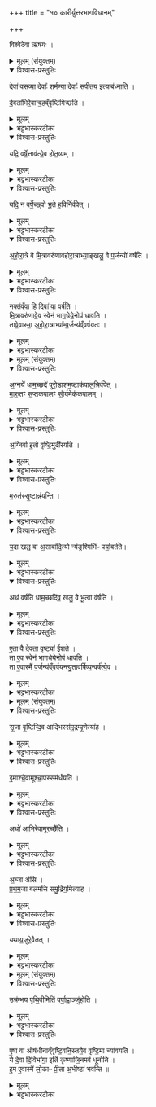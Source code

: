 +++
title = "१० कारीर्युत्तरभागविधानम्"

+++

विश्वेदेवा ऋषयः ।

<details><summary>मूलम् (संयुक्तम्)</summary>

देवा॑ वसव्या॒ देवाः᳚ शर्मण्या॒ देवाः᳚ सपीतय॒ इत्या ब॑ध्नाति दे॒वता॑भिरे॒वान्व॒हव्ँवृष्टि॑मिच्छति॒ यदि॒ वर्षे॒त्ताव॑त्ये॒व हो॑त॒व्य॑य्ँयदि॒ न वर्षे॒च्छ्वो भू॒ते ह॒विर्निर्व॑पेदहोरा॒त्रे वै मि॒त्रावरु॑णावहोरा॒त्राभ्या॒ङ्खलु॒ वै प॒र्जन्यो॑ वर्षति॒ नक्त॑व्ँवा॒ हि दिवा॑ वा॒ वर्ष॑ति मि॒त्रावरु॑णावे॒व स्वेन॑ भाग॒धेये॒नोप॑ धावति॒ तावे॒वास्मै᳚ [27]  अ॒हो॒रा॒त्राभ्या᳚म्प॒र्जन्य॑व्ँवर्षयतः
</details>

<details open><summary>विश्वास-प्रस्तुतिः</summary>

देवा॑ वसव्या॒ देवाः᳚ शर्मण्या॒ देवाः᳚ सपीतय॒ इत्याब॑ध्नाति ।

दे॒वता॑भिरे॒वान्व॒हव्ँवृष्टि॑मिच्छति ।
</details>

<details><summary>मूलम्</summary>

देवा॑ वसव्या॒ देवाः᳚ शर्मण्या॒ देवाः᳚ सपीतय॒ इत्याब॑ध्नाति ।

दे॒वता॑भिरे॒वान्व॒हव्ँवृष्टि॑मिच्छति ।
</details>

<details><summary>भट्टभास्करटीका</summary>

1'देवा वस्व्याः' इत्यादिभिः त्रिभिर्मन्त्रैः तिसृषु गधासु त्रिषु दिनेषु अन्वहमाबध्नाति पिण्डीः ।
</details>

<details open><summary>विश्वास-प्रस्तुतिः</summary>

यदि॒ वर्षे॒त्ताव॑त्ये॒व हो॑त॒व्यम् ।  
</details>

<details><summary>मूलम्</summary>

यदि॒ वर्षे॒त्ताव॑त्ये॒व हो॑त॒व्यम् ।  
</details>

<details><summary>भट्टभास्करटीका</summary>

यदि वर्षेदिति । तत्रान्वहमिति वचनात् त्रिषु दिनेषु पिण्डीहोमः । श्वोभूते चतुर्थेऽहनि हविर्निर्वपेत् । तत्रायं क्रमः - यदि प्रथमे दिने वर्षेत् तावति तस्मिन्नेवाहनि होतव्यं पिण्डीलक्षणं हविः ।
</details>

<details open><summary>विश्वास-प्रस्तुतिः</summary>

यदि॒ न वर्षे॒च्छ्वो भू॒ते ह॒विर्निर्व॑पेत् ।  
</details>

<details><summary>मूलम्</summary>

यदि॒ न वर्षे॒च्छ्वो भू॒ते ह॒विर्निर्व॑पेत् ।  
</details>

<details><summary>भट्टभास्करटीका</summary>

अथ यदि तत्र न वर्षेत् द्वितीये दिने मध्यमायां कृष्णाजिनमाबध्नीयात् । यदि तस्मिन् दिने वर्षेत् तावत्येव होतव्यम् । यदि तस्मिन्नपि न वर्षेत् तृतीये दिने तृतीयस्यां कृष्णाजिनमाबध्नीयात् । यदि तस्मिन् दिने वर्षेत्, यदि च न वर्षेत् उभयथापि तृतीये दिने पिण्डीर्जुहुयात् । अथ यदि न वर्षेत् श्वोभूते चतुर्थेऽह्नि प्राप्ते हविर्निर्वपेत् । हविरिति जातावेकवचनम् । धामच्छदादीनि त्रीणि हवींषि निर्वपेत् कृष्णानां व्रीहीणाम् ।
</details>

<details open><summary>विश्वास-प्रस्तुतिः</summary>

अ॒हो॒रा॒त्रे वै  मि॒त्रावरु॑णावहोरा॒त्राभ्या॒ङ्खलु॒ वै प॒र्जन्यो॑ वर्षति ।  
</details>

<details><summary>मूलम्</summary>

अ॒हो॒रा॒त्रे वै  मि॒त्रावरु॑णावहोरा॒त्राभ्या॒ङ्खलु॒ वै प॒र्जन्यो॑ वर्षति ।  
</details>

<details><summary>भट्टभास्करटीका</summary>

अहोरात्र इत्युक्तं एकैकस्यां गधायामहोरात्रावसक्तं भवति । सति वर्षे तत्रैव तत्रैव होमः, असति श्वोभूते हविर्निर्वप्तव्यमिति ।
</details>

<details open><summary>विश्वास-प्रस्तुतिः</summary>

नक्त॑व्ँवा॒ हि दिवा॑ वा॒ वर्ष॑ति ।  
मि॒त्रावरु॑णावे॒व स्वेन॑ भाग॒धेये॒नोप॑ धावति ।  
तावे॒वास्मा॒ अ॒हो॒रा॒त्राभ्या᳚म्प॒र्जन्य॑व्ँवर्षयतः ।  
</details>

<details><summary>मूलम्</summary>

नक्त॑व्ँवा॒ हि दिवा॑ वा॒ वर्ष॑ति ।  
मि॒त्रावरु॑णावे॒व स्वेन॑ भाग॒धेये॒नोप॑ धावति ।  
तावे॒वास्मा॒ अ॒हो॒रा॒त्राभ्या᳚म्प॒र्जन्य॑व्ँवर्षयतः ।  
</details>

<details><summary>भट्टभास्करटीका</summary>

तत्राहोरात्रावसक्ते वृष्टिहेतुत्वं तावत्समर्थयते - नक्तं वा दिवा वा अहोरात्राभ्यामेव पर्जन्यो वर्षति । तयोश्च मित्रावरुणात्मकत्वात् तावेव पर्जन्यं वर्षयतः, अहोरात्रावसञ्जलक्षणस्वभागोपहृतत्वात् ॥
</details>

<details><summary>मूलम् (संयुक्तम्)</summary>

अ॒ग्नये॑ धाम॒च्छदे॑ पुरो॒डाश॑म॒ष्टाक॑पाल॒न्निर्व॑पेन्मारु॒तꣳ स॒प्तक॑पालꣳ सौ॒र्यमेक॑कपालम॒ग्निर्वा इ॒तो वृष्टि॒मुदी॑रयति म॒रुत॑स्सृ॒ष्टान्न॑यन्ति य॒दा खलु॒ वा अ॒सावा॑दि॒त्यो न्य॑ङ्र॒श्मिभि॑ᳶ पर्या॒वर्त॒तेऽथ॑ वर्षति धाम॒च्छदि॑व॒ खलु॒ वै भू॒त्वा व॑र्षत्ये॒ता वै दे॒वता॒ वृष्ट्या॑ ईशते॒ ता ए॒व स्वेन॑ भाग॒धेये॒नोप॑ धावति॒ ताः [28]  ए॒वास्मै॑ प॒र्जन्य॑व्ँवर्षयन्त्यु॒ताव॑र्षिष्य॒न्वर्ष॑त्ये॒व
</details>

<details open><summary>विश्वास-प्रस्तुतिः</summary>

अ॒ग्नये॑ धाम॒च्छदे॑ पुरो॒डाश॑म॒ष्टाक॑पाल॒न्निर्व॑पेत् ।  
मा॒रु॒तꣳ स॒प्तक॑पालꣳ सौ॒र्यमेक॑कपालम् ।
</details>

<details><summary>मूलम्</summary>

अ॒ग्नये॑ धाम॒च्छदे॑ पुरो॒डाश॑म॒ष्टाक॑पाल॒न्निर्व॑पेत् ।  
मा॒रु॒तꣳ स॒प्तक॑पालꣳ सौ॒र्यमेक॑कपालम् ।
</details>

<details><summary>भट्टभास्करटीका</summary>

2अथ हवींषि विदधाति - अग्नये धामच्छद इत्यादि ॥ धामानि स्थितानि तेजांसि वा छादयति वृष्टिकाल इति धामच्छत् । 'बहुलं संज्ञाछन्दसोः' इति णिलुक् ।
</details>

<details open><summary>विश्वास-प्रस्तुतिः</summary>

अ॒ग्निर्वा इ॒तो वृष्टि॒मुदी॑रयति ।
</details>

<details><summary>मूलम्</summary>

अ॒ग्निर्वा इ॒तो वृष्टि॒मुदी॑रयति ।
</details>

<details><summary>भट्टभास्करटीका</summary>

अग्निर्वा इति । आहुतिद्वारेण अग्निर्वृष्टिमुदकं उदीरयति ऊर्ध्वं गमयति आदित्यं प्रापयति, तस्मादग्नये निरुप्यते ।
</details>

<details open><summary>विश्वास-प्रस्तुतिः</summary>

म॒रुत॑स्सृ॒ष्टान्न॑यन्ति ।  
</details>

<details><summary>मूलम्</summary>

म॒रुत॑स्सृ॒ष्टान्न॑यन्ति ।  
</details>

<details><summary>भट्टभास्करटीका</summary>

तां वृष्टिं सृष्टां अवसृष्टां मरुतो नयन्ति देशान्तरं प्रापयन्ति, तस्मान्मरुद्भ्यो निरुप्यते ।
</details>

<details open><summary>विश्वास-प्रस्तुतिः</summary>

य॒दा खलु॒ वा अ॒सावा॑दि॒त्यो न्य॑ङ्र॒श्मिभि॑ᳶ पर्या॒वर्त॑ते।
</details>

<details><summary>मूलम्</summary>

य॒दा खलु॒ वा अ॒सावा॑दि॒त्यो न्य॑ङ्र॒श्मिभि॑ᳶ पर्या॒वर्त॑ते।
</details>

<details><summary>भट्टभास्करटीका</summary>

यदा खल्वादित्यो रश्मिभिः न्यङ् अवाक्प्रवृत्तिः पर्यावर्तते इतोमुखं प्रवर्तते ।
</details>

<details open><summary>विश्वास-प्रस्तुतिः</summary>

अथ॑ वर्षति धाम॒च्छदि॑व॒ खलु॒ वै भू॒त्वा व॑र्षति ।
</details>

<details><summary>मूलम्</summary>

अथ॑ वर्षति धाम॒च्छदि॑व॒ खलु॒ वै भू॒त्वा व॑र्षति ।
</details>

<details><summary>भट्टभास्करटीका</summary>

अथ वर्षिष्ठरश्मिषु पक्वमुदकं पर्जन्यस्स्र्वावयति, तस्मात्सूर्याय निरुप्यते इति । अनेन त्रिहविष्केण यागेन पर्जन्यो धामच्छदिव भूत्वा वर्षति भूयिष्ठं वर्षतीति यावत् ।
</details>

<details open><summary>विश्वास-प्रस्तुतिः</summary>

ए॒ता वै दे॒वता॒ वृष्ट्या॑ ईशते ।  
ता ए॒व स्वेन॑ भाग॒धेये॒नोप॑ धावति ।   
ता ए॒वास्मै॑ प॒र्जन्य॑व्ँवर्षयन्त्यु॒ताव॑र्षिष्य॒न्वर्ष॑त्ये॒व ।
</details>

<details><summary>मूलम्</summary>

ए॒ता वै दे॒वता॒ वृष्ट्या॑ ईशते ।  
ता ए॒व स्वेन॑ भाग॒धेये॒नोप॑ धावति ।   
ता ए॒वास्मै॑ प॒र्जन्य॑व्ँवर्षयन्त्यु॒ताव॑र्षिष्य॒न्वर्ष॑त्ये॒व ।
</details>

<details><summary>भट्टभास्करटीका</summary>

एता वा इत्यादि । गतम् ॥
</details>

<details><summary>मूलम् (संयुक्तम्)</summary>

सृ॒जा वृ॒ष्टिन्दि॒व आद्भिस्स॑मु॒द्रम्पृ॒णेत्या॑हे॒माश्चै॒वामूश्चा॒पस्सम॑र्धय॒त्यथो॑ आ॒भिरे॒वामूरच्छै᳚त्य॒ब्जा अ॑सि प्रथम॒जा बल॑मसि समु॒द्रिय॒मित्या॑ह यथाय॒जुरे॒वैतत्
</details>

<details open><summary>विश्वास-प्रस्तुतिः</summary>

सृ॒जा वृ॒ष्टिन्दि॒व आद्भिस्स॑मु॒द्रम्पृ॒णेत्या॑ह ।  
</details>

<details><summary>मूलम्</summary>

सृ॒जा वृ॒ष्टिन्दि॒व आद्भिस्स॑मु॒द्रम्पृ॒णेत्या॑ह ।  
</details>

<details><summary>भट्टभास्करटीका</summary>

3कुम्भीमद्भिः पूरयति - सृजा वृष्टिमिति ॥ इमा भूयिष्ठाः अमूः दिविष्ठाः मेघस्था वा अपस्समृद्धाः करोति ।
</details>

<details open><summary>विश्वास-प्रस्तुतिः</summary>

इ॒माश्चै॒वामूश्चा॒पस्सम॑र्धयति ।  
</details>

<details><summary>मूलम्</summary>

इ॒माश्चै॒वामूश्चा॒पस्सम॑र्धयति ।  
</details>

<details><summary>भट्टभास्करटीका</summary>

अपि चाभिरेव करणभूताभिः अमूः आभिमुख्येन प्राप्नोति सृजा वृष्टिमिति वचनात् वर्षेण इमास्समृद्धा भवन्ति ।
</details>

<details open><summary>विश्वास-प्रस्तुतिः</summary>

अथो॑ आ॒भिरे॒वामूरच्छै᳚ति ।
</details>

<details><summary>मूलम्</summary>

अथो॑ आ॒भिरे॒वामूरच्छै᳚ति ।
</details>

<details><summary>भट्टभास्करटीका</summary>

आभिरद्भिस्समृद्धस्य मेघस्थस्य उदकस्यापूरणात् अमूस्समृद्धा भवन्ति ।
</details>

<details open><summary>विश्वास-प्रस्तुतिः</summary>

अ॒ब्जा अ॑सि ।  
प्र॒थ॒म॒जा बल॑मसि समु॒द्रिय॒मित्या॑ह ।  
</details>

<details><summary>मूलम्</summary>

अ॒ब्जा अ॑सि ।  
प्र॒थ॒म॒जा बल॑मसि समु॒द्रिय॒मित्या॑ह ।  
</details>

<details><summary>भट्टभास्करटीका</summary>

अब्जा इति । अविमभिजुहोति ।
</details>

<details open><summary>विश्वास-प्रस्तुतिः</summary>

यथाय॒जुरे॒वैतत् ।
</details>

<details><summary>मूलम्</summary>

यथाय॒जुरे॒वैतत् ।
</details>

<details><summary>भट्टभास्करटीका</summary>

यथायजुरिति । मेघोदकस्य बलहेतुस्त्वमसीत्येतत् यथायजुर्भवत्येव ॥
</details>

<details><summary>मूलम् (संयुक्तम्)</summary>

उन्न॑म्भय पृथि॒वीमिति॑ वर्षा॒ह्वाञ्जु॑होत्ये॒षा वा ओष॑धीनाव्ँवृष्टि॒वनि॒स्तयै॒व वृष्टि॒मा च्या॑वयति॒ ये दे॒वा दि॒विभा॑गा॒ इति॑ कृष्णाजि॒नमव॑ धूनोती॒म ए॒वास्मै॑ लो॒काᳶ प्री॒ता अ॒भीष्टा॑ भवन्ति ॥ [29]  
</details>

<details open><summary>विश्वास-प्रस्तुतिः</summary>

उन्न॑म्भय पृथि॒वीमिति॑ वर्षा॒ह्वाञ्जु॑होति ।  
</details>

<details><summary>मूलम्</summary>

उन्न॑म्भय पृथि॒वीमिति॑ वर्षा॒ह्वाञ्जु॑होति ।  
</details>

<details><summary>भट्टभास्करटीका</summary>

4उन्नम्भयेति ॥ वर्षं आह्वयतीति वर्षाहूः । क्विपि सम्प्रसारणं सांहितिकं पूर्वपदस्य दीर्घत्वं छान्दसं, कृदुत्तरपदस्य प्रकृतिस्वरत्वे 'उदात्तयणः'इति विभकेरुदात्तत्वम् ।

-{उन्न॑म्भय पृथि॒वीम्भि॒न्द्धीदन्दि॒व्यन्नभः॑ ।  
उ॒द्नो दि॒व्यस्य॑ नो दे॒हीशा॑नो॒ वि सृ॑जा॒ दृति᳚म् ।
 अथ वर्षाभूस्तम्भमभिजुहोति - उन्नम्भयेत्यनुष्टुभा ॥ हे वर्षाभूस्तम्भ उन्नम्भय उच्छ्वासय । नभिः गतिकर्मा छान्दसो नुम् । पृथिवीं वृष्ट्या । तद्दर्शयति - इदं दिव्यं दिवि स्थितं नभः मेघं भिन्धि । नभेरसुनि नभः । गत्वरम् । तथा कृत्वा उद्गः उदकस्य दिव्यस्य नः अस्मभ्यं देहि । कर्मणस्सम्प्रदानत्वाच्चतुर्थ्यर्थे षष्ठी । ईशानः उदकं दातुं समर्थः त्वं विसृज विमुञ्च दृतिं दृतिस्थानीयं मेघं क्षारय । 'द्व्यचोतस्तिङः' इति दीर्घत्वम् । पूर्ववदुदकस्योदन्भावः उदात्तनिवृत्तिस्वरश्च । उद्ग ईशान इति वा । 'अधीगर्थ' इति षष्ठी ॥}
</details>

<details open><summary>विश्वास-प्रस्तुतिः</summary>

ए॒षा वा ओष॑धीनाव्ँवृष्टि॒वनि॒स्तयै॒व वृष्टि॒मा च्या॑वयति ।  
ये दे॒वा दि॒विभा॑गा॒ इति॑ कृष्णाजि॒नमव॑ धूनोति ।  
इ॒म ए॒वास्मै॑ लो॒काᳶ प्री॒ता अ॒भीष्टा॑ भवन्ति ॥   
</details>

<details><summary>मूलम्</summary>

ए॒षा वा ओष॑धीनाव्ँवृष्टि॒वनि॒स्तयै॒व वृष्टि॒मा च्या॑वयति ।  
ये दे॒वा दि॒विभा॑गा॒ इति॑ कृष्णाजि॒नमव॑ धूनोति ।  
इ॒म ए॒वास्मै॑ लो॒काᳶ प्री॒ता अ॒भीष्टा॑ भवन्ति ॥   
</details>

<details><summary>भट्टभास्करटीका</summary>

पुनर्नविकोच्यते - वृष्टिवनिरिति । ओषधीनां मध्ये एषा वृष्टेः संविभक्तिः । 'छन्दसि वनसन' इतीन्प्रत्ययः । गतमन्यत् ॥

इति द्वितीये चतुर्थे दशमोनुवाकः ॥
</details>
